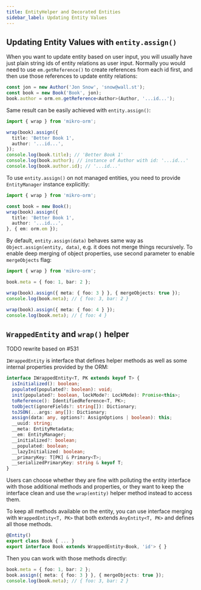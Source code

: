 ```yaml
---
title: EntityHelper and Decorated Entities
sidebar_label: Updating Entity Values
---
```


## Updating Entity Values with `entity.assign()`

When you want to update entity based on user input, you will usually have just plain
string ids of entity relations as user input. Normally you would need to use 
`em.getReference()` to create references from each id first, and then
use those references to update entity relations:

```typescript
const jon = new Author('Jon Snow', 'snow@wall.st');
const book = new Book('Book', jon);
book.author = orm.em.getReference<Author>(Author, '...id...');
```

Same result can be easily achieved with `entity.assign()`:

```typescript
import { wrap } from 'mikro-orm';

wrap(book).assign({ 
  title: 'Better Book 1', 
  author: '...id...',
});
console.log(book.title); // 'Better Book 1'
console.log(book.author); // instance of Author with id: '...id...'
console.log(book.author.id); // '...id...'
```

To use `entity.assign()` on not managed entities, you need to provide `EntityManager` 
instance explicitly: 

```typescript
import { wrap } from 'mikro-orm';

const book = new Book();
wrap(book).assign({ 
  title: 'Better Book 1', 
  author: '...id...',
}, { em: orm.em });
```

By default, `entity.assign(data)` behaves same way as `Object.assign(entity, data)`, 
e.g. it does not merge things recursively. To enable deep merging of object properties, 
use second parameter to enable `mergeObjects` flag:

```typescript
import { wrap } from 'mikro-orm';

book.meta = { foo: 1, bar: 2 };

wrap(book).assign({ meta: { foo: 3 } }, { mergeObjects: true });
console.log(book.meta); // { foo: 3, bar: 2 }

wrap(book).assign({ meta: { foo: 4 } });
console.log(book.meta); // { foo: 4 }
```

## `WrappedEntity` and `wrap()` helper

TODO rewrite based on #531

`IWrappedEntity` is interface that defines helper methods as well as some internal 
properties provided by the ORM:

```typescript
interface IWrappedEntity<T, PK extends keyof T> {
  isInitialized(): boolean;
  populated(populated?: boolean): void;
  init(populated?: boolean, lockMode?: LockMode): Promise<this>;
  toReference(): IdentifiedReference<T, PK>;
  toObject(ignoreFields?: string[]): Dictionary;
  toJSON(...args: any[]): Dictionary;
  assign(data: any, options?: AssignOptions | boolean): this;
  __uuid: string;
  __meta: EntityMetadata;
  __em: EntityManager;
  __initialized?: boolean;
  __populated: boolean;
  __lazyInitialized: boolean;
  __primaryKey: T[PK] & Primary<T>;
  __serializedPrimaryKey: string & keyof T;
}
```

Users can choose whether they are fine with polluting the entity interface with 
those additional methods and properties, or they want to keep the interface clean 
and use the `wrap(entity)` helper method instead to access them. 

To keep all methods available on the entity, you can use interface merging with 
`WrappedEntity<T, PK>` that both extends `AnyEntity<T, PK>` and defines all those methods.

```typescript
@Entity()
export class Book { ... }
export interface Book extends WrappedEntity<Book, 'id'> { }
```

Then you can work with those methods directly:

```typescript
book.meta = { foo: 1, bar: 2 };
book.assign({ meta: { foo: 3 } }, { mergeObjects: true });
console.log(book.meta); // { foo: 3, bar: 2 }
```
